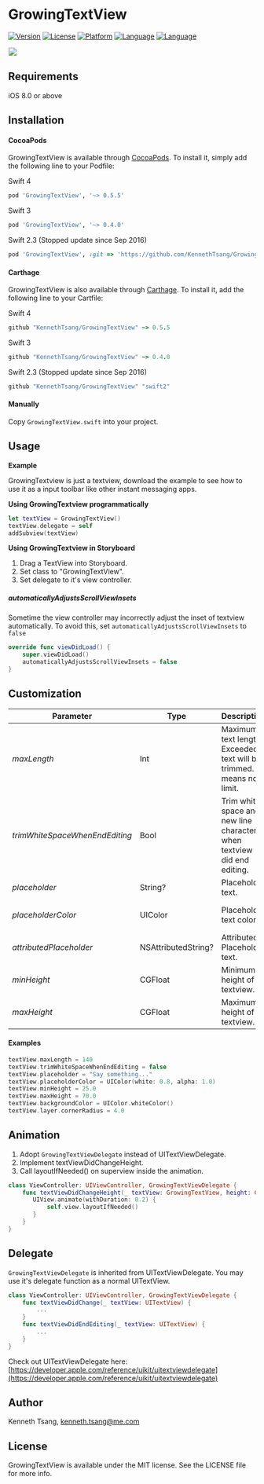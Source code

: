 # GrowingTextView

[![Version](https://img.shields.io/cocoapods/v/GrowingTextView.svg?style=flat)](http://cocoapods.org/pods/GrowingTextView)
[![License](https://img.shields.io/cocoapods/l/GrowingTextView.svg?style=flat)](http://cocoapods.org/pods/GrowingTextView)
[![Platform](https://img.shields.io/cocoapods/p/GrowingTextView.svg?style=flat)](http://cocoapods.org/pods/GrowingTextView)
[![Language](https://img.shields.io/badge/Swift-3.0-orange.svg?style=flat)](http://cocoapods.org/pods/GrowingTextView)
[![Language](https://img.shields.io/badge/Swift-4.0-orange.svg?style=flat)](http://cocoapods.org/pods/GrowingTextView)

<img src="DEMO.gif" border=1 style="border-color:#eeeeee">

## Requirements

iOS 8.0 or above

## Installation

#### CocoaPods

GrowingTextView is available through [CocoaPods](http://cocoapods.org). To install
it, simply add the following line to your Podfile:

Swift 4<br>

```ruby
pod 'GrowingTextView', '~> 0.5.5'
```

Swift 3<br>
```ruby
pod 'GrowingTextView', '~> 0.4.0'
```

Swift 2.3 (Stopped update since Sep 2016)<br>
```ruby
pod 'GrowingTextView', :git => 'https://github.com/KennethTsang/GrowingTextView.git', :branch => 'swift2'
```

#### Carthage

GrowingTextView is also available through
[Carthage](https://github.com/Carthage/Carthage). To install it, add the following
line to your Cartfile:

Swift 4<br>

```ruby
github "KennethTsang/GrowingTextView" ~> 0.5.5
```

Swift 3<br>
```ruby
github "KennethTsang/GrowingTextView" ~> 0.4.0
```

Swift 2.3 (Stopped update since Sep 2016)<br>
```ruby
github "KennethTsang/GrowingTextView" "swift2"
```

#### Manually

Copy `GrowingTextView.swift` into your project.

## Usage

**Example**<br>

GrowingTextview is just a textview, download the example to see how to use it as a input toolbar like other instant messaging apps.

**Using GrowingTextview programmatically**<br>

```swift
let textView = GrowingTextView()
textView.delegate = self
addSubview(textView)
```

**Using GrowingTextview in Storyboard**<br>

1. Drag a TextView into Storyboard.
2. Set class to "GrowingTextView".
3. Set delegate to it's view controller.


##### automaticallyAdjustsScrollViewInsets<br>

Sometime the view controller may incorrectly adjust the inset of textview automatically. To avoid this, set `automaticallyAdjustsScrollViewInsets` to `false`

```swift
override func viewDidLoad() {
	super.viewDidLoad()
	automaticallyAdjustsScrollViewInsets = false
}
```

## Customization

| Parameter                      | Type                | Description                              | Default                         |
| ------------------------------ | ------------------- | ---------------------------------------- | ------------------------------- |
| *maxLength*                    | Int                 | Maximum text length. Exceeded text will be trimmed. 0 means no limit. | *0*                             |
| *trimWhiteSpaceWhenEndEditing* | Bool                | Trim white space and new line characters when textview did end editing. | *true*                          |
| *placeholder*                  | String?             | Placeholder text.                        | *nil*                           |
| *placeholderColor*             | UIColor             | Placeholder text color.                  | UIColor(white: 0.8, alpha: 1.0) |
| *attributedPlaceholder*        | NSAttributedString? | Attributed Placeholder text.             | *nil*                           |
| *minHeight*                    | CGFloat             | Minimum height of textview.              | *0.0*                           |
| *maxHeight*                    | CGFloat             | Maximum height of textview.              | *0.0*                           |

#### Examples

```swift
textView.maxLength = 140
textView.trimWhiteSpaceWhenEndEditing = false
textView.placeholder = "Say something..."
textView.placeholderColor = UIColor(white: 0.8, alpha: 1.0)
textView.minHeight = 25.0
textView.maxHeight = 70.0
textView.backgroundColor = UIColor.whiteColor()
textView.layer.cornerRadius = 4.0
```

## Animation

1. Adopt `GrowingTextViewDelegate` instead of UITextViewDelegate.
2. Implement textViewDidChangeHeight.
3. Call layoutIfNeeded() on superview inside the animation.

```swift
class ViewController: UIViewController, GrowingTextViewDelegate {
	func textViewDidChangeHeight(_ textView: GrowingTextView, height: CGFloat) {
	   UIView.animate(withDuration: 0.2) {
	       self.view.layoutIfNeeded()
	   }
	}
}
```



## Delegate

`GrowingTextViewDelegate` is inherited from UITextViewDelegate. You may use it's delegate function as a normal UITextView.

```swift
class ViewController: UIViewController, GrowingTextViewDelegate {
    func textViewDidChange(_ textView: UITextView) {
    	...
    }
    func textViewDidEndEditing(_ textView: UITextView) {
    	...
    }
}
```

Check out UITextViewDelegate here: [https://developer.apple.com/reference/uikit/uitextviewdelegate](https://developer.apple.com/reference/uikit/uitextviewdelegate)

## Author

Kenneth Tsang, kenneth.tsang@me.com

## License

GrowingTextView is available under the MIT license. See the LICENSE file for more info.

